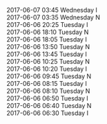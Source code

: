 2017-06-07 03:45 Wednesday  I  
2017-06-07 03:35 Wednesday  N  
2017-06-06 20:25 Tuesday  I  
2017-06-06 18:10 Tuesday  N  
2017-06-06 18:05 Tuesday  I  
2017-06-06 13:50 Tuesday  N  
2017-06-06 13:45 Tuesday  I  
2017-06-06 10:25 Tuesday  N  
2017-06-06 10:20 Tuesday  I  
2017-06-06 09:45 Tuesday  N  
2017-06-06 08:15 Tuesday  I  
2017-06-06 08:10 Tuesday  N  
2017-06-06 06:50 Tuesday  I  
2017-06-06 06:40 Tuesday  N  
2017-06-06 06:30 Tuesday  I  
